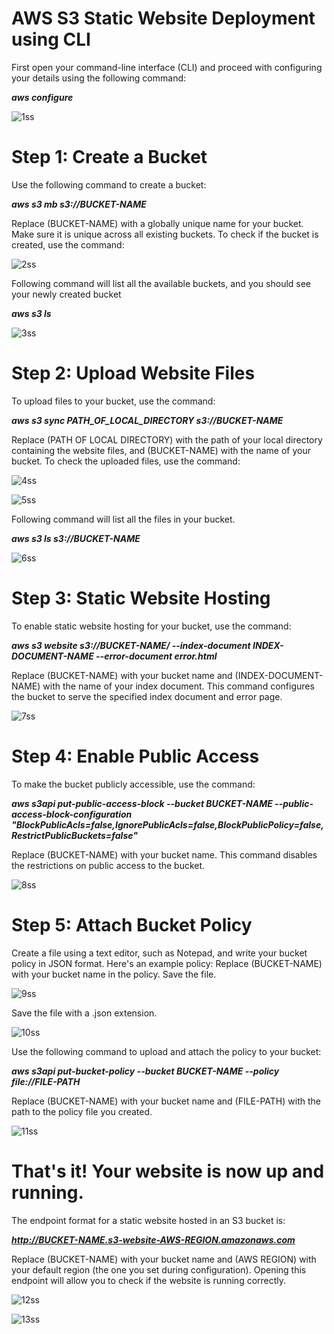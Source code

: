 # AWS S3 Static Website Deployment using CLI

First open your command-line interface (CLI) and proceed with configuring your details using the following command:

***aws configure***

![1ss](https://github.com/harshartz/AWS-EC2/assets/130890384/4b5d8dac-c720-41d7-b25b-0d2326035073)


# Step 1: Create a Bucket

Use the following command to create a bucket:

***aws s3 mb s3://BUCKET-NAME***

Replace (BUCKET-NAME) with a globally unique name for your bucket. Make sure it is unique across all existing buckets. To check if the bucket is created, use the command:

![2ss](https://github.com/harshartz/AWS-EC2/assets/130890384/cbedb5a7-bb47-44b6-8daa-443bd250e5f4)


Following command will list all the available buckets, and you should see your newly created bucket

***aws s3 ls***

![3ss](https://github.com/harshartz/AWS-EC2/assets/130890384/9fcd5ea4-532e-4ea8-859b-da9cdbe25b7b)


# Step 2: Upload Website Files

To upload files to your bucket, use the command:

***aws s3 sync PATH_OF_LOCAL_DIRECTORY s3://BUCKET-NAME***

Replace (PATH OF LOCAL DIRECTORY) with the path of your local directory containing the website files, and (BUCKET-NAME) with the name of your bucket. To check the uploaded files, use the command:

![4ss](https://github.com/harshartz/AWS-EC2/assets/130890384/012e7d45-3ff7-46cf-8cdb-d3d0182d7e89)

![5ss](https://github.com/harshartz/AWS-EC2/assets/130890384/af7f7b4c-f7e7-40cc-91dc-075d29ef0d2f)


Following command will list all the files in your bucket.

***aws s3 ls s3://BUCKET-NAME***

![6ss](https://github.com/harshartz/AWS-EC2/assets/130890384/38b430d1-8fcc-45c9-bf32-8ecd57ddaf00)


# Step 3: Static Website Hosting

To enable static website hosting for your bucket, use the command:

***aws s3 website s3://BUCKET-NAME/ --index-document INDEX-DOCUMENT-NAME --error-document error.html***

Replace (BUCKET-NAME) with your bucket name and (INDEX-DOCUMENT-NAME) with the name of your index document. This command configures the bucket to serve the specified index document and error page.

![7ss](https://github.com/harshartz/AWS-EC2/assets/130890384/b5441b92-9eac-4f23-8bf1-d28584025d01)


# Step 4: Enable Public Access

To make the bucket publicly accessible, use the command:

***aws s3api put-public-access-block --bucket BUCKET-NAME --public-access-block-configuration "BlockPublicAcls=false,IgnorePublicAcls=false,BlockPublicPolicy=false,RestrictPublicBuckets=false"***

Replace (BUCKET-NAME) with your bucket name. This command disables the restrictions on public access to the bucket.

![8ss](https://github.com/harshartz/AWS-EC2/assets/130890384/4542a7d5-111c-485f-a80c-7a673845f433)


# Step 5: Attach Bucket Policy

Create a file using a text editor, such as Notepad, and write your bucket policy in JSON format. Here's an example policy:
Replace (BUCKET-NAME) with your bucket name in the policy. Save the file.

![9ss](https://github.com/harshartz/AWS-EC2/assets/130890384/0d4c304c-60e6-437e-9323-af665af90175)


Save the file with a .json extension.

![10ss](https://github.com/harshartz/AWS-EC2/assets/130890384/1f0329bf-01d2-4d48-be5b-2e08d77ab608)


Use the following command to upload and attach the policy to your bucket:

***aws s3api put-bucket-policy --bucket BUCKET-NAME --policy file://FILE-PATH***

Replace (BUCKET-NAME) with your bucket name and (FILE-PATH) with the path to the policy file you created.

![11ss](https://github.com/harshartz/AWS-EC2/assets/130890384/dcd8bc54-85db-43d2-97b9-b45ae3732041)


# That's it! Your website is now up and running.

The endpoint format for a static website hosted in an S3 bucket is: 

***http://BUCKET-NAME.s3-website-AWS-REGION.amazonaws.com***

Replace (BUCKET-NAME) with your bucket name and (AWS REGION) with your default region (the one you set during configuration). Opening this endpoint will allow you to check if the website is running correctly.

![12ss](https://github.com/harshartz/AWS-EC2/assets/130890384/4f53758e-0a96-4748-9f11-1f4c1420a78b)

![13ss](https://github.com/harshartz/AWS-EC2/assets/130890384/699a8828-22a3-483b-8631-93862770bfde)
